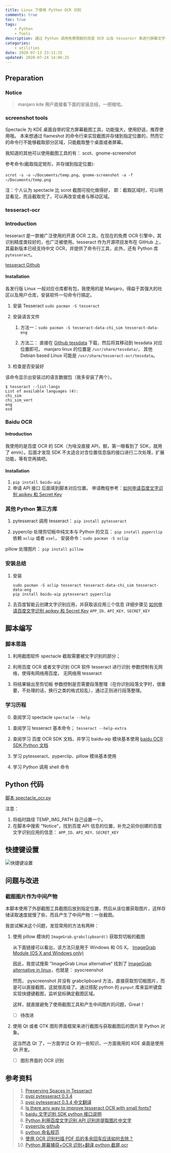 ```yaml
---
title: Linux 下使用 Python OCR 识别
comments: true
toc: true
tags:
    - Python
    - Tools
description: 通过 Python 调用免费限额的百度 OCR 以及 tesserocr 来进行屏幕文字识别，满足我们日常需求。本文完美适用于 Manjaro Linux， 其他发行版需要修改第一部分使用的屏幕截图工具以及自行寻找脚本所用工具的安装教程。
categories:
    - utilities
date: 2020-07-13 23:11:25
updated: 2020-07-24 14:06:25
---
```


## Preparation

### Notice

> manjaro kde 用户直接看下面的安装总结，一把梭哈。

### screenshot tools

Spectacle 为 KDE 桌面自带的官方屏幕截图工具，功能强大，使用舒适，推荐使用哦。
本来想通过 flameshot 的命令行来实现截图并存储到指定位置的，然而它的命令行不能够截取部分区域，只能截取整个桌面或者屏幕。

我知道的其他可以使用截图工具的有： scot、gnome-screenshot

参考命令(截取指定矩形，并存储到指定位置):

`scrot -s -o ~/Documents/temp.png`、`gnome-screenshot -a -f ~/Documents/temp.png`

注：个人认为 spectacle 比 scrot 截图可视化做得好， 即：截取区域时，可以明显看见，而且截取完了，可以再改变或者与移动区域。

### tesseract-ocr

### Introduction

tesseract 是一款被广泛使用的开源 OCR 工具，在现在的免费 OCR 引擎中，其识别精度类较好的，也广泛被使用。tesseract 作为开源项目发布在 GitHub 上，其最新版本已经支持中文 OCR，并提供了命令行工具，此外，还有 Python 库 `pytesseract`。

[tesseract Github](https://github.com/tesseract-ocr/tesseract)

#### Installation

各发行版 Linux 一般对应仓库都有包，我使用的是 Manjaro，得益于其强大的社区以及用户仓库，安装软件一句命令行搞定。

1. 安装 Tesseract
   `sudo pacman -S tesseract`
2. 安装语言文件

    1. 方法一：`sudo pacman -S tesseract-data-chi_sim tesseract-data-eng`

    2. 方法二：
       直接在 [Github tessdata](https://github.com/tesseract-ocr/tessdata) 下载，然后将其移动到 tessdata 对应位置即可。
       manjaro linux 的位置是 `/usr/share/tessdata/`， 其他 Debian based Linux 可能是 `/usr/share/tesseract-ocr/tessdata`。

3. 检查是否安装好

该命令显示出安装过的语言数据包（我多安装了两个）。

```shell
$ tesseract --list-langs
List of available languages (4):
chi_sim
chi_sim_vert
eng
osd
```

### Baidu OCR

#### Introduction

我使用的是百度 OCR 的 SDK（为啥没直接 API，额，第一眼看到了 SDK，就用了 emm）。后面才发现 SDK 不太适合对含位置信息版的接口进行二次处理，扩展功能，等有空再搞吧。

#### Installation

1. `pip install baidu-aip`
2. 申请 API 接口
   后面填到脚本对应位置。
   申请教程参考：[如何申请百度文字识别 apikey 和 Secret Key](https://blog.csdn.net/biao197/article/details/102907492)

### 其他 Python 第三方库

1. pytesseract 调用 tesseract： `pip install pytesseract`

2. pyperclip 处理剪切板中纯文本与 Python 的交互： `pip install pyperclip`
   依赖 `xclip` 或者 `xsel`， 安装命令：`sudo pacman -S xclip`

pillow 处理图片： `pip install pillow`

### 安装总结

1. 安装

    ```shell
    sudo pacman -S xclip tesseract tesseract-data-chi_sim tesseract-data-eng
    pip install baidu-aip pytesseract pyperclip
    ```

2. 去百度智能云创建文字识别应用，并获取该应用三个信息
   详细步骤见 [如何申请百度文字识别 apikey 和 Secret Key](https://blog.csdn.net/biao197/article/details/102907492)
   `APP_ID、API_KEY、SECRET_KEY`

## 脚本编写

### 脚本思路

1. 利用截图软件 spectacle 截取需要被文字识别的部分；

2. 利用百度 OCR 或者文字识别 OCR 软件 tesseract 进行识别
   参数控制有无网络，使得有网络用百度， 无网络用 tesseract

3. 将结果输出至剪切板
   参数控制是否需要段落整理（在你识别段落文字时，很重要，不处理的话，换行之类的格式较乱），通过正则进行段落整理。

### 学习历程

0. 查阅学习 spectacle
   `spectacle --help`
1. 查阅学习 tesseract 基本命令；
   `tesseract --help-extra`

2. 查阅学习 百度 OCR SDK 文档，并学习 baidu-aip 模块基本使用
   [baidu OCR SDK Python 文档](https://cloud.baidu.com/doc/OCR/s/Ek3h7yeiq)

3. 学习 pytesseract、pyperclip、pillow 模块基本使用

4. 学习 Python 调用 shell 命令

## Python 代码

[脚本 spectacle_ocr.py](https://github.com/violetu/mybackup/blob/master/useful_scripts/spectacle_ocr.py)

注意：

1. 将临时路径 TEMP_IMG_PATH 自己设置一个。
2. 在脚本中搜索 "Notice"，找到百度 API 信息的位置，补充之前你创建的百度文字识别应用的信息： `APP_ID、API_KEY、SECRET_KEY`

## 快捷键设置

![快捷键设置](https://raw.githubusercontent.com/violetu/blogimages/master/20200711205058.png)

## 问题与改进

### 截图图片作为中间产物

本脚本使用了外部截图工具截图后放到指定位置，然后从该位置获取图片，这样存储读取速度就慢了些，而且产生了中间产物：一张截图。

我尝试解决这个问题，发现常用的方法有两种：

1. 使用 pillow 模块的 `ImageGrab.grabclipboard()` 获取剪切板的截图

    从下面链接可以看出，该方法只是用于 Windows 和 OS X。
    [ImageGrab Module (OS X and Windows only)](https://pillow.readthedocs.io/en/3.1.x/reference/ImageGrab.html)

    因此，我尝试搜索 ”ImageGrab Linux alternative“ 找到了 [ImageGrab alternative in linux](https://stackoverflow.com/questions/43520757/imagegrab-alternative-in-linux)，也就是： pyscreenshot

    然而， pyscreenshot 并没有 grabclipboard 方法，直接获取剪切板图片，而是可以直接截图，这就很高级了。通过搭配 python 的 `pynput` 库来监听键盘实现快捷键截图，监听鼠标确定截图区域。

    这样，就直接避免了使用截图工具和产生中间图片的问题，Great！

    - [ ] 待改进

2. 使用 Qt 或者 GTK 图形界面框架来进行截图与获取截图后的图片至 Python 对象。

    这当然选 Qt 了，一方面学过 Qt 的一些知识，一方面我用的 KDE 桌面是使用 Qt 开发。

    - [ ] 图形界面的 OCR 识别

## 参考资料

> 1. [Preserving Spaces in Tesseract](https://stackoverflow.com/questions/51668339/preserving-spaces-in-tesseract)
> 2. [pypi pytesseract 0.3.4](https://pypi.org/project/pytesseract/)
> 3. [pypi pytesseract 0.3.4 中文翻译](https://ptorch.com/news/231.html)
> 4. [Is there any way to improve tesseract OCR with small fonts?](https://stackoverflow.com/questions/4909396/)
> 5. [baidu 文字识别 SDK python 接口说明](https://ai.baidu.com/ai-doc/OCR/3k3h7yeqa)
> 6. [Python 利用百度文字识别 API 识别并提取图片中文字](https://blog.csdn.net/XnCSD/article/details/80786793)
> 7. [pyperclip github](https://github.com/asweigart/pyperclip)
> 8. [python 命名规范](https://www.jianshu.com/p/a793c0d960fe)
> 9. [使用 OCR 识别扫描 PDF 后的多余回车应该如何去除？](https://www.zhihu.com/question/26232941)
> 10. [Python 屏幕捕获+OCR 识别+翻译,python,截屏,ocr](https://www.pythonf.cn/read/124275)
